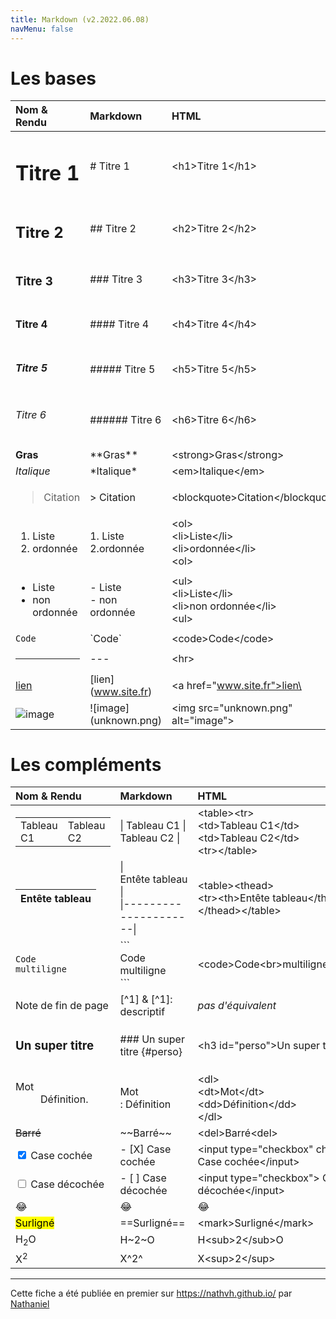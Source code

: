 ```yaml
---
title: Markdown (v2.2022.06.08)
navMenu: false
---
```



# Les bases

| Nom & Rendu                                 | Markdown                    | HTML                                                          | 
|:--------------------------------------------|:----------------------------|:--------------------------------------------------------------|
| <h1>Titre 1</h1>                            | # Titre 1                   | \<h1>Titre 1\</h1>                                            | 
| <h2>Titre 2</h2>                            | ## Titre 2                  | \<h2>Titre 2\</h2>                                            |
| <h3>Titre 3</h3>                            | ### Titre 3                 | \<h3>Titre 3\</h3>                                            |
| <h4>Titre 4</h4>                            | #### Titre 4                | \<h4>Titre 4\</h4>                                            |
| <h5>Titre 5</h5>                            | ##### Titre 5               | \<h5>Titre 5\</h5>                                            |
| <h6>Titre 6</h6>                            | ###### Titre 6              | \<h6>Titre 6\</h6>                                            |
| <strong>Gras</strong>                       | \*\*Gras\*\*                | \<strong>Gras\</strong>                                       |
| <em>Italique</em>                           | \*Italique\*                | \<em>Italique\</em>                                           |
| <blockquote>Citation</blockquote>           | \> Citation                 | \<blockquote>Citation\</blockquote>                           |
| <ol><li>Liste</li><li>ordonnée</li><ol>     | 1. Liste <br> 2.ordonnée    | \<ol><br>\<li>Liste\</li><br>\<li>ordonnée\</li><br>\<ol>     |
| <ul><li>Liste</li><li>non ordonnée</li><ul> | - Liste <br> - non ordonnée | \<ul><br>\<li>Liste\</li><br>\<li>non ordonnée\</li><br>\<ul> |
| <code>Code</code>                           | \`Code\`                    | \<code>Code\</code>                                           |
| <hr>                                        | \-\-\-                      | \<hr>                                                         |
| <a href="www.site.fr">lien</a>              | \[lien]\(www.site.fr)       | \<a href="www.site.fr">lien\</a>                              |
| ![image](unknown.png)                       | \!\[image](unknown.png)     | \<img src="unknown.png" alt="image">                          |

# Les compléments

| Nom & Rendu                                                        | Markdown                                                               | HTML                                                                               | 
|:-------------------------------------------------------------------|:-----------------------------------------------------------------------|:-----------------------------------------------------------------------------------|
| <table><tr><td>Tableau C1</td><td>Tableau C2</td><tr></table>      | &vert; Tableau&nbsp;C1 &vert; Tableau&nbsp;C2 &vert;                   | \<table>\<tr><br>\<td>Tableau C1\</td><br>\<td>Tableau C2\</td><br>\<tr>\</table>  |
| <table><thead><tr><th>Entête&nbsp;tableau</th><tr></thead></table> | &vert; Entête&nbsp;tableau &vert;<br>&vert;---------------------&vert; | \<table>\<thead><br>\<tr>\<th>Entête&nbsp;tableau\</th>\<tr><br>\</thead>\</table> |
| <code>Code<br>multiligne</code>                                    | \```<br>Code<br>multiligne<br>```                                      | \<code>Code\<br>multiligne\</code>                                                 |
| Note de fin de page                                                | [^1] & [^1]: descriptif                                                | *pas d'équivalent*                                                                 |
| <h3 id="perso">Un super titre<h3>                                  | ### Un super titre {#perso}                                            | \<h3 id="perso">Un super titre\<h3>                                                |
| <dl><dt>Mot</dt><dd>Définition.</dd></dl>                          | Mot<br>: Définition                                                    | \<dl><br>\<dt>Mot\</dt><br>\<dd>Définition\</dd><br>\</dl>                         | 
| <del>Barré<del>                                                    | \~\~Barré~~                                                            | \<del>Barré\<del>                                                                  |
| <input type="checkbox" checked> Case cochée</input>                | - [X] Case cochée                                                      | \<input type="checkbox" checked> Case cochée\</input>                              |
| <input type="checkbox"> Case décochée</input>                      | - [ ] Case décochée                                                    | \<input type="checkbox"> Case décochée\</input>                                    |
| &#128514;                                                          | :joy:                                                                  | &#128514;                                                                          |
| <mark>Surligné</mark>                                              | \=\=Surligné\=\=                                                       | \<mark>Surligné\</mark>                                                            |
| H<sub>2</sub>O                                                     | H\~2\~O                                                                | H\<sub>2\</sub>O                                                                   |
| X<sup>2</sup>                                                      | X^2^                                                                   | X\<sup>2\</sup>                                                                    |

---
Cette fiche a été publiée en premier sur https://nathvh.github.io/ par [Nathaniel](../about#nathaniel)
